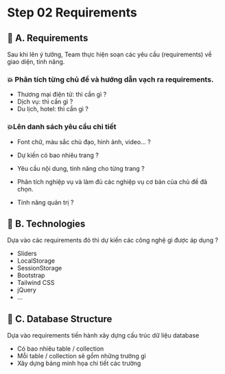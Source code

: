 # Step 02 Requirements


## 💛 A. Requirements

Sau khi lên ý tưởng, Team thực hiện soạn các yêu cầu (requirements) về giao diện, tính năng.


### 💥 Phân tích từng chủ đề và hướng dẫn vạch ra requirements.

- Thương mại điện tử: thì cần gì ?
- Dịch vụ: thì cần gì ?
- Du lịch, hotel: thì cần gì ?

### 💥Lên danh sách yêu cầu chi tiết

- Font chữ, màu sắc chủ đạo, hình ảnh, video... ?
- Dự kiến có bao nhiêu trang ?
- Yêu cầu nội dung, tính năng cho từng trang ?

- Phân tích nghiệp vụ và làm đủ các nghiệp vụ cơ bản của chủ đề đã chọn.

- Tính năng quản trị ?


## 💛 B. Technologies

Dựa vào các requirements đó thì dự kiến các công nghệ gì được áp dụng ?

- Sliders 
- LocalStorage
- SessionStorage
- Bootstrap
- Tailwind CSS
- jQuery
- ...

## 💛 C. Database Structure

Dựa vào requirements tiến hành xây dựng cấu trúc dữ liệu database

- Có bao nhiêu table / collection
- Mỗi table / collection sẽ gồm những trường gì
- Xây dựng bảng minh họa chi tiết các trường
